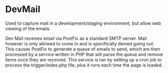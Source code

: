 # DevMail
Used to capture mail in a development/staging environment, but allow web viewing of the emails.

Dev Mail receives email via PostFix as a standard SMTP server. Mail however is only allowed to come in and is specifically denied going out. This causes PostFix to generate a queue of emails to send, which are then processed by a service written in PHP that will parse the queue and remove items once they are received.
This service is ran by setting up a cron job to process the trigger/index.php file, plus it runs each time the page is loaded.
